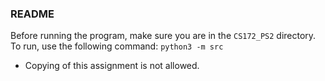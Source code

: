 ### README

Before running the program, make sure you are in the `CS172_PS2` directory. To run, use the following command: `python3 -m src`

* Copying of this assignment is not allowed.
